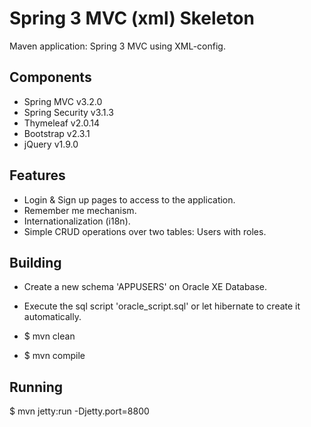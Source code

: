 # Spring 3 MVC (xml) Skeleton

Maven application: Spring 3 MVC using XML-config.

## Components

- Spring MVC v3.2.0
- Spring Security v3.1.3
- Thymeleaf v2.0.14
- Bootstrap v2.3.1
- jQuery v1.9.0

## Features

- Login & Sign up pages to access to the application.
- Remember me mechanism.
- Internationalization (i18n).
- Simple CRUD operations over two tables: Users with roles.

## Building

- Create a new schema 'APPUSERS' on Oracle XE Database.
- Execute the sql script 'oracle_script.sql' or let hibernate to create it automatically.

- $ mvn clean
- $ mvn compile

## Running

$ mvn jetty:run -Djetty.port=8800
